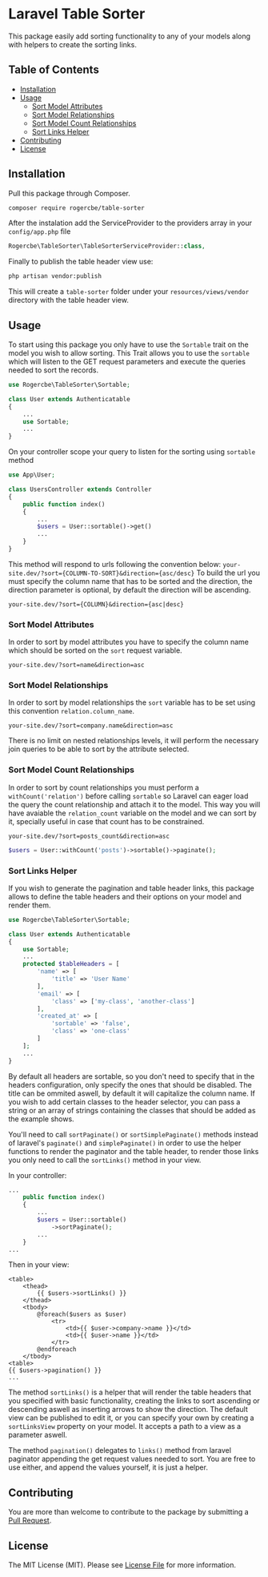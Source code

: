 # Laravel Table Sorter
This package easily add sorting functionality to any of your models along with helpers to create the sorting links.

## Table of Contents
- [Installation](#installation)
- [Usage](#usage)
  - [Sort Model Attributes](#sort-model-attributes)
  - [Sort Model Relationships](#sort-model-relationships)
  - [Sort Model Count Relationships](#sort-model-count-relationships)
  - [Sort Links Helper](#sort-links-helper)
- [Contributing](#contributing)
- [License](#license)

## Installation
Pull this package through Composer.
```sh
composer require rogercbe/table-sorter
```
After the instalation add the ServiceProvider to the providers array in your `config/app.php` file 
```php
Rogercbe\TableSorter\TableSorterServiceProvider::class,
```
Finally to publish the table header view use:
```sh
php artisan vendor:publish
```
This will create a `table-sorter` folder under your `resources/views/vendor` directory with the table header view.

## Usage
To start using this package you only have to use the `Sortable` trait on the model you wish to allow sorting. This Trait allows you to use the `sortable` which will listen to the GET request parameters and execute the queries needed to sort the records.
```php
use Rogercbe\TableSorter\Sortable;

class User extends Authenticatable
{
	...
	use Sortable;
	...
}
```
On your controller scope your query to listen for the sorting using `sortable` method
```php
use App\User;

class UsersController extends Controller
{
	public function index()
    {
    	...
        $users = User::sortable()->get()
        ...
    }
}
```
This method will respond to urls following the convention below:
`your-site.dev/?sort={COLUMN-TO-SORT}&direction={asc/desc}`
To build the url you must specify the column name that has to be sorted and the direction, the direction parameter is optional, by default the direction will be ascending.
```
your-site.dev/?sort={COLUMN}&direction={asc|desc}
```
### Sort Model Attributes
In order to sort by model attributes you have to specify the column name which should be sorted on the `sort` request variable.
```
your-site.dev/?sort=name&direction=asc
```
### Sort Model Relationships
In order to sort by model relationships the `sort` variable has to be set using this convention `relation.column_name`.
```
your-site.dev/?sort=company.name&direction=asc
```
There is no limit on nested relationships levels, it will perform the necessary join queries to be able to sort by the attribute selected.
### Sort Model Count Relationships
In order to sort by count relationships you must perform a `withCount('relation')` before calling `sortable` so Laravel can eager load the query the count relationship and attach it to the model. This way you will have avaiable the `relation_count` variable on the model and we can sort by it, specially useful in case that count has to be constrained.
```
your-site.dev/?sort=posts_count&direction=asc
```
```php
$users = User::withCount('posts')->sortable()->paginate();
```
### Sort Links Helper
If you wish to generate the pagination and table header links, this package allows to define the table headers and their options on your model and render them.
```php
use Rogercbe\TableSorter\Sortable;

class User extends Authenticatable
{
    use Sortable;
    ...
    protected $tableHeaders = [
        'name' => [
        	'title' => 'User Name'
        ],
        'email' => [
        	'class' => ['my-class', 'another-class']
        ],
        'created_at' => [
			'sortable' => 'false',
			'class' => 'one-class'
        ]
    ];
    ...
}
```
By default all headers are sortable, so you don't need to specify that in the headers configuration, only specify the ones that should be disabled. The title can be ommited aswell, by default it will capitalize the column name. If you wish to add certain classes to the header selector, you can pass a string or an array of strings containing the classes that should be added as the example shows.

You'll need to call `sortPaginate()` or `sortSimplePaginate()` methods instead of laravel's `paginate()` and `simplePaginate()` in order to use the helper functions to render the paginator and the table header, to render those links you only need to call the `sortLinks()` method in your view.

In your controller:
```php
...
	public function index()
    {
    	...
        $users = User::sortable()
            ->sortPaginate();
        ...
    }
...
```
Then in your view:
```blade
<table>
    <thead>
        {{ $users->sortLinks() }}
    </thead>
    <tbody>
        @foreach($users as $user)
            <tr>
                <td>{{ $user->company->name }}</td>
                <td>{{ $user->name }}</td>
            </tr>
        @endforeach
    </tbody>
<table>
{{ $users->pagination() }}
...
```
The method `sortLinks()` is a helper that will render the table headers that you specified with basic functionality, creating the links to sort ascending or descending aswell as inserting arrows to show the direction. The default view can be published to edit it, or you can specify your own by creating a `sortLinksView` property on your model. It accepts a path to a view as a parameter aswell.

The method `pagination()` delegates to `links()` method from laravel paginator appending the get request values needed to sort. You are free to use either, and append the values yourself, it is just a helper.

## Contributing
You are more than welcome to contribute to the package by submitting a [Pull Request](https://github.com/rogercbe/LaravelTableSorter/pulls).

## License
The MIT License (MIT). Please see [License File](https://github.com/rogercbe/LaravelTableSorter/blob/master/License) for more information.
